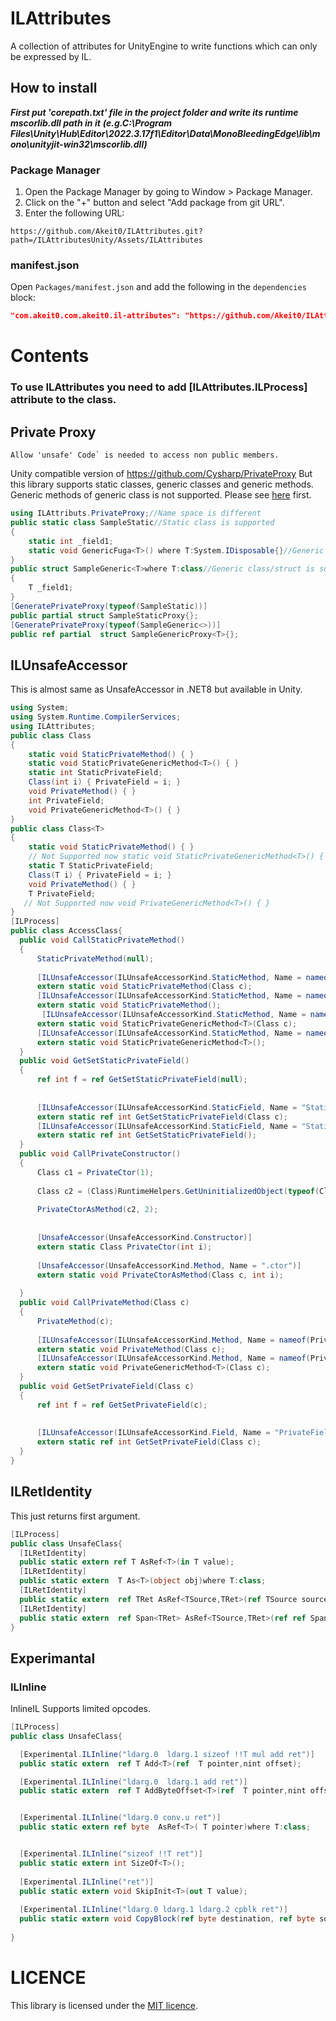 # ILAttributes
A collection of attributes for UnityEngine to write functions which can only be expressed by IL.

## How to install

***First put 'corepath.txt' file in the project folder and write its runtime mscorlib.dll path in it***
***(e.g.C:\Program Files\Unity\Hub\Editor\2022.3.17f1\Editor\Data\MonoBleedingEdge\lib\mono\unityjit-win32\mscorlib.dll)***
### Package Manager
1. Open the Package Manager by going to Window > Package Manager.
2. Click on the "+" button and select "Add package from git URL".
3. Enter the following URL:

```
https://github.com/Akeit0/ILAttributes.git?path=/ILAttributesUnity/Assets/ILAttributes
```
### manifest.json
Open `Packages/manifest.json` and add the following in the `dependencies` block:

```json
"com.akeit0.com.akeit0.il-attributes": "https://github.com/Akeit0/ILAttributes.git?path=/ILAttributesUnity/Assets/ILAttributes"
```
# Contents
### To use ILAttributes you need to add [ILAttributes.ILProcess] attribute to the class.

## Private Proxy
``Allow 'unsafe' Code` is needed to access non public members.``

Unity compatible version of
https://github.com/Cysharp/PrivateProxy
But this library supports static classes, generic classes and generic methods.
Generic methods of generic class is not supported.
Please see [here](https://github.com/Cysharp/PrivateProxy) first.
```cs
using ILAttributs.PrivateProxy;//Name space is different
public static class SampleStatic//Static class is supported
{
    static int _field1;
    static void GenericFuga<T>() where T:System.IDisposable{}//Generic method is supported with constraints
}
public struct SampleGeneric<T>where T:class//Generic class/struct is supported with constraints
{
    T _field1;
}
[GeneratePrivateProxy(typeof(SampleStatic))]
public partial struct SampleStaticProxy{};
[GeneratePrivateProxy(typeof(SampleGeneric<>))]
public ref partial  struct SampleGenericProxy<T>{};
```
## ILUnsafeAccessor
This is almost same as UnsafeAccessor in .NET8 but available in Unity.
```cs
using System;
using System.Runtime.CompilerServices;
using ILAttributes;
public class Class
{
    static void StaticPrivateMethod() { }
    static void StaticPrivateGenericMethod<T>() { }
    static int StaticPrivateField;
    Class(int i) { PrivateField = i; }
    void PrivateMethod() { }
    int PrivateField;
    void PrivateGenericMethod<T>() { }
}
public class Class<T>
{
    static void StaticPrivateMethod() { }
    // Not Supported now static void StaticPrivateGenericMethod<T>() { }
    static T StaticPrivateField;
    Class(T i) { PrivateField = i; }
    void PrivateMethod() { }
    T PrivateField;
   // Not Supported now void PrivateGenericMethod<T>() { }
}
[ILProcess]
public class AccessClass{
  public void CallStaticPrivateMethod()
  {
      StaticPrivateMethod(null);
  
      [ILUnsafeAccessor(ILUnsafeAccessorKind.StaticMethod, Name = nameof(StaticPrivateMethod))]
      extern static void StaticPrivateMethod(Class c);
      [ILUnsafeAccessor(ILUnsafeAccessorKind.StaticMethod, Name = nameof(StaticPrivateMethod),typeof(Class))]
      extern static void StaticPrivateMethod();
       [ILUnsafeAccessor(ILUnsafeAccessorKind.StaticMethod, Name = nameof(StaticPrivateGenericMethod))]
      extern static void StaticPrivateGenericMethod<T>(Class c);
      [ILUnsafeAccessor(ILUnsafeAccessorKind.StaticMethod, Name = nameof(StaticPrivateGenericMethod),typeof(Class))]
      extern static void StaticPrivateGenericMethod<T>();
  }
  public void GetSetStaticPrivateField()
  {
      ref int f = ref GetSetStaticPrivateField(null);
  
  
      [ILUnsafeAccessor(ILUnsafeAccessorKind.StaticField, Name = "StaticPrivateField")]
      extern static ref int GetSetStaticPrivateField(Class c);
      [ILUnsafeAccessor(ILUnsafeAccessorKind.StaticField, Name = "StaticPrivateField",typeof(Class))]
      extern static ref int GetSetStaticPrivateField();
  }
  public void CallPrivateConstructor()
  {
      Class c1 = PrivateCtor(1);
  
      Class c2 = (Class)RuntimeHelpers.GetUninitializedObject(typeof(Class));
  
      PrivateCtorAsMethod(c2, 2);
  
  
      [UnsafeAccessor(UnsafeAccessorKind.Constructor)]
      extern static Class PrivateCtor(int i);
  
      [UnsafeAccessor(UnsafeAccessorKind.Method, Name = ".ctor")]
      extern static void PrivateCtorAsMethod(Class c, int i);
  
  }
  public void CallPrivateMethod(Class c)
  {
      PrivateMethod(c);
  
      [ILUnsafeAccessor(ILUnsafeAccessorKind.Method, Name = nameof(PrivateMethod))]
      extern static void PrivateMethod(Class c);
      [ILUnsafeAccessor(ILUnsafeAccessorKind.Method, Name = nameof(PrivateGenericMethod))]
      extern static void PrivateGenericMethod<T>(Class c);
  }
  public void GetSetPrivateField(Class c)
  {
      ref int f = ref GetSetPrivateField(c);
  
  
      [ILUnsafeAccessor(ILUnsafeAccessorKind.Field, Name = "PrivateField")]
      extern static ref int GetSetPrivateField(Class c);
  }
}
```
## ILRetIdentity
This just returns first argument.
```cs
[ILProcess]
public class UnsafeClass{
  [ILRetIdentity]
  public static extern ref T AsRef<T>(in T value);
  [ILRetIdentity]
  public static extern  T As<T>(object obj)where T:class;
  [ILRetIdentity]
  public static extern  ref TRet AsRef<TSource,TRet>(ref TSource source);
  [ILRetIdentity]
  public static extern  ref Span<TRet> AsRef<TSource,TRet>(ref ref Span<TSource> source);
}
```
## Experimantal
### ILInline
InlineIL
Supports limited opcodes.
```cs
[ILProcess]
public class UnsafeClass{

  [Experimental.ILInline("ldarg.0  ldarg.1 sizeof !!T mul add ret")]
  public static extern  ref T Add<T>(ref  T pointer,nint offset);

  [Experimental.ILInline("ldarg.0  ldarg.1 add ret")]
  public static extern  ref T AddByteOffset<T>(ref  T pointer,nint offset);


  [Experimental.ILInline("ldarg.0 conv.u ret")]
  public static extern ref byte  AsRef<T>( T pointer)where T:class;


  [Experimental.ILInline("sizeof !!T ret")]
  public static extern int SizeOf<T>();
  
  [Experimental.ILInline("ret")]
  public static extern void SkipInit<T>(out T value);
  
  [Experimental.ILInline("ldarg.0 ldarg.1 ldarg.2 cpblk ret")]
  public static extern void CopyBlock(ref byte destination, ref byte source, uint byteCount);
        
}
```
# LICENCE
This library is licensed under the [MIT licence](/LICENCE).
